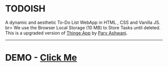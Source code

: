 # TODOISH
A dynamic and aesthetic To-Do List WebApp in HTML , CSS and Vanilla JS. br>
We use the Browser Local Storage (10 MB) to Store Tasks until deleted.<br>
This is a upgraded version of [Thinge App](https://thinge.tk) by [Parv Ashwani](https://www.instagram.com/parv_codes/).
<hr>

# DEMO - [Click Me](https://todoishh.vercel.app)
